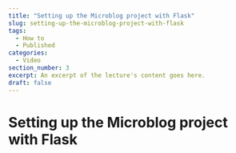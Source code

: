 ```yaml
---
title: "Setting up the Microblog project with Flask"
slug: setting-up-the-microblog-project-with-flask
tags:
  - How to
  - Published
categories:
  - Video
section_number: 3
excerpt: An excerpt of the lecture's content goes here.
draft: false
---
```


# Setting up the Microblog project with Flask
